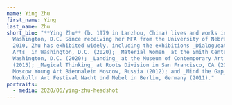 ```yaml
---
name: Ying Zhu
first_name: Ying
last_name: Zhu
short_bio: "**Ying Zhu** (b. 1979 in Lanzhou, China) lives and works in
  Washington, D.C. Since receiving her MFA from the University of Nebraska in
  2010, Zhu has exhibited widely, including the exhibitions _Dialogueat Stable
  Arts_ in Washington, D.C. (2020); _Material Women_ at the Smith Center in
  Washington, D.C. (2020); _Landing_ at the Museum of Contemporary Art Taiwan
  (2015); _Magical Thinking_ at Roots Division in San Francisco, CA (2014); III
  Moscow Young Art Biennalein Moscow, Russia (2012); and _Mind the Gap_ at the
  Neukolln Art Festival Nacht Und Nebel in Berlin, Germany (2011)."
portraits:
  - media: 2020/06/ying-zhu-headshot
---
```

